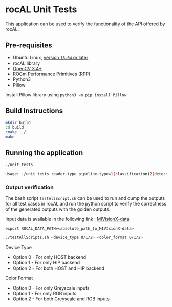 # rocAL Unit Tests

This application can be used to verify the functionality of the API offered by rocAL.

## Pre-requisites

* Ubuntu Linux, [version `16.04` or later](https://www.microsoft.com/software-download/windows10)
* rocAL library
* [OpenCV 3.4+](https://github.com/opencv/opencv/releases/tag/3.4.0)
* ROCm Performance Primitives (RPP)
* Python3
* Pillow

Install Pillow library using `python3 -m pip install Pillow`

## Build Instructions

````bash
mkdir build
cd build
cmake ../
make
````

## Running the application

```bash
./unit_tests

Usage: ./unit_tests reader-type pipeline-type=1(classification)2(detection)3(keypoints) <image-dataset-folder> output_image_name <width> <height> test_case gpu=1/cpu=0 rgb=1/grayscale=0 one_hot_labels=num_of_classes/0  display_all=0(display_last_only)1(display_all)
```

### Output verification 

The bash script `testAllScript.sh` can be used to run and dump the outputs for all test cases in rocAL and run the python script to verify the correctness of the generated outputs with the golden outputs.

Input data is available in the following link : [MIVisionX-data](https://github.com/ROCm/MIVisionX-data)

`export ROCAL_DATA_PATH=<absolute_path_to_MIVIsionX-data>`

```bash
./testAllScripts.sh <device_type 0/1/2> <color_format 0/1/2>
```

Device Type
* Option 0 - For only HOST backend
* Option 1 - For only HIP backend
* Option 2 - For both HOST and HIP backend

Color Format
* Option 0 - For only Greyscale inputs
* Option 1 - For only RGB inputs
* Option 2 - For both Greyscale and RGB inputs
